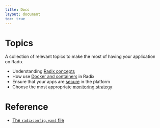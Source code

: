 ```yaml
---
title: Docs
layout: document
toc: true
---
```


# Topics

A collection of relevant topics to make the most of having your application on Radix

- Understanding [Radix concepts](docs/topic-concepts/)
- How use [Docker and containers](docs/topic-docker/) in Radix
- Ensure that your apps are [secure](docs/topic-security/) in the platform
- Choose the most appropriate [monitoring strategy](docs/topic-monitoring/)

# Reference

- [The `radixconfig.yaml` file](docs/reference-radix-config/)
